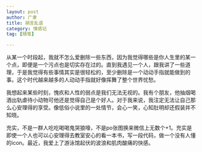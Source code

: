 ```yaml
---
layout: post
author: 广隶
title: 胡言乱语
category: 情感记
tag: [随笔]

---
```


从某一个时段起，我就不怎么爱删除一些东西，因为我觉得哪些是你人生里的某一个点，即便是一个污点也是切实存在过的。直到我遇见一个人，跟我讲了一些道理，于是我觉得有些事情其实是很轻松的，至少删除是一个动动手指就能做到的事。这个时代越来越多的人动动手指就好像挥舞了整个世界忧愁。

我想起来某些时刻，愧疚和人性的弱点是我们无法无视的。我有个朋友，他抽烟喝酒出轨虐待小动物可他还是觉得自己是个好人。对于我来说，我注定无法让自己那么心安理得的享受。像低俗小说里的一处情节，会心一笑，心知肚明却还假装并不知晓。

充实，不是一群人吃吃喝喝鬼哭狼嚎，不是po张图换来微信上无数个+1。充实是即使一个人也可以心安理得去教室安心的看一本书，写一段代码，做一个没有人懂的icon。最近，我爱上了游泳馆起伏的波浪和肌肉酸痛的快感。
